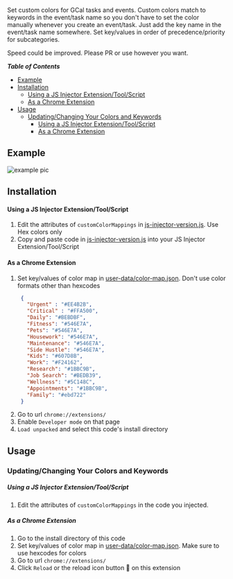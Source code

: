 Set custom colors for GCal tasks and events. Custom colors match to keywords in the event/task name so you don't have to set the color manually whenever you create an event/task. Just add the key name in the event/task name somewhere. Set key/values in order of precedence/priority for subcategories.

Speed could be improved. Please PR or use however you want.

***Table of Contents***
- [Example](#example)
- [Installation](#installation)
    - [Using a JS Injector Extension/Tool/Script](#using-a-js-injector-extensiontoolscript)
    - [As a Chrome Extension](#as-a-chrome-extension)
- [Usage](#usage)
  - [Updating/Changing Your Colors and Keywords](#updatingchanging-your-colors-and-keywords)
      - [Using a JS Injector Extension/Tool/Script](#using-a-js-injector-extensiontoolscript-1)
      - [As a Chrome Extension](#as-a-chrome-extension-1)



## Example

![example pic](wiki/example-pic.png)

## Installation

#### Using a JS Injector Extension/Tool/Script

1. Edit the attributes of `customColorMappings` in [js-injector-version.js](./js-injection-version.js). Use Hex colors only 
2. Copy and paste code in [js-injector-version.js](./js-injection-version.js) into your JS Injector Extension/Tool/Script

#### As a Chrome Extension

1. Set key/values of color map in [user-data/color-map.json](./user-data/color-map.json). Don't use color formats other than hexcodes
   ```json
    {
      "Urgent" : "#EE4B2B",
      "Critical" : "#FFA500",
      "Daily": "#BEBDBF",
      "Fitness": "#546E7A",
      "Pets": "#546E7A",
      "Housework": "#546E7A",
      "Maintenance": "#546E7A",
      "Side Hustle": "#546E7A",
      "Kids": "#607D8B",
      "Work": "#F24162",
      "Research": "#1BBC9B",
      "Job Search": "#BEDB39",
      "Wellness": "#5C148C",
      "Appointments": "#1BBC9B",
      "Family": "#ebd722"
    }
      ```
2. Go to url `chrome://extensions/`
3. Enable `Developer mode` on that page
4. `Load unpacked` and select this code's install directory


## Usage

### Updating/Changing Your Colors and Keywords

##### Using a JS Injector Extension/Tool/Script

1. Edit the attributes of `customColorMappings` in the code you injected.

##### As a Chrome Extension

1. Go to the install directory of this code
2. Set key/values of color map in [user-data/color-map.json](./user-data/color-map.json). Make sure to use hexcodes for colors
3. Go to url `chrome://extensions/`
4. Click `Reload` or the reload icon button 🔄 on this extension
      